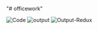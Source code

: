 "# officework" 

![Code](https://user-images.githubusercontent.com/84503089/119107198-a0973400-ba3c-11eb-868b-1a2e4b088341.png)
![output](https://user-images.githubusercontent.com/84503089/119107202-a1c86100-ba3c-11eb-8989-c83d36fe9447.png)
![Output-Redux](https://user-images.githubusercontent.com/84503089/120987324-1c161680-c79b-11eb-9d0a-c91a2c8f7b54.png)
